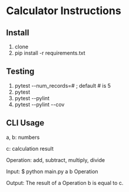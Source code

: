 # Calculator Instructions

## Install

1. clone
2. pip install -r requirements.txt

## Testing

1. pytest --num_records=# ; default # is 5
2. pytest
3. pytest --pylint
4. pytest --pylint --cov

## CLI Usage
a, b: numbers

c: calculation result

Operation: add, subtract, multiply, divide

Input: $ python main.py a b Operation

Output: The result of a Operation b is equal to c.
